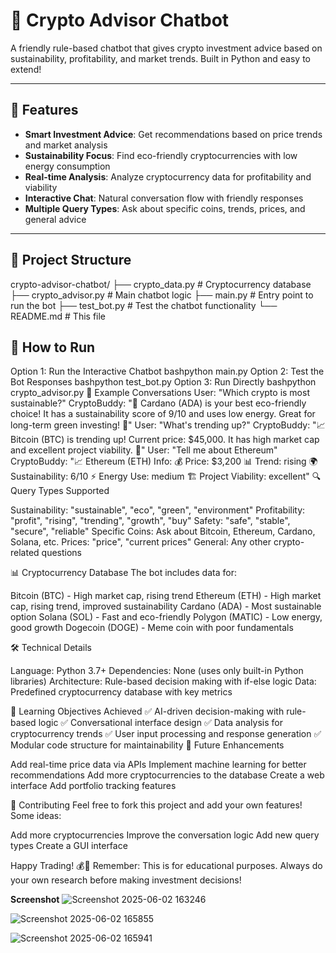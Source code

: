 # 🤖 Crypto Advisor Chatbot

A friendly rule-based chatbot that gives crypto investment advice based on sustainability, profitability, and market trends. Built in Python and easy to extend!

---

## 🌟 Features

- **Smart Investment Advice**: Get recommendations based on price trends and market analysis  
- **Sustainability Focus**: Find eco-friendly cryptocurrencies with low energy consumption  
- **Real-time Analysis**: Analyze cryptocurrency data for profitability and viability  
- **Interactive Chat**: Natural conversation flow with friendly responses  
- **Multiple Query Types**: Ask about specific coins, trends, prices, and general advice  

---
## 📁 Project Structure
crypto-advisor-chatbot/
├── crypto_data.py      # Cryptocurrency database
├── crypto_advisor.py   # Main chatbot logic
├── main.py            # Entry point to run the bot
├── test_bot.py        # Test the chatbot functionality
└── README.md          # This file
## 🚀 How to Run
Option 1: Run the Interactive Chatbot
bashpython main.py
Option 2: Test the Bot Responses
bashpython test_bot.py
Option 3: Run Directly
bashpython crypto_advisor.py
💬 Example Conversations
User: "Which crypto is most sustainable?"
CryptoBuddy: "🌱 Cardano (ADA) is your best eco-friendly choice! It has a sustainability score of 9/10 and uses low energy. Great for long-term green investing! 🌿"
User: "What's trending up?"
CryptoBuddy: "📈 Bitcoin (BTC) is trending up! Current price: $45,000. It has high market cap and excellent project viability. 🚀"
User: "Tell me about Ethereum"
CryptoBuddy: "📈 Ethereum (ETH) Info:
💰 Price: $3,200
📊 Trend: rising
🌍 Sustainability: 6/10
⚡ Energy Use: medium
🏗 Project Viability: excellent"
🔍 Query Types Supported

Sustainability: "sustainable", "eco", "green", "environment"
Profitability: "profit", "rising", "trending", "growth", "buy"
Safety: "safe", "stable", "secure", "reliable"
Specific Coins: Ask about Bitcoin, Ethereum, Cardano, Solana, etc.
Prices: "price", "current prices"
General: Any other crypto-related questions

📊 Cryptocurrency Database
The bot includes data for:

Bitcoin (BTC) - High market cap, rising trend
Ethereum (ETH) - High market cap, rising trend, improved sustainability
Cardano (ADA) - Most sustainable option
Solana (SOL) - Fast and eco-friendly
Polygon (MATIC) - Low energy, good growth
Dogecoin (DOGE) - Meme coin with poor fundamentals

🛠 Technical Details

Language: Python 3.7+
Dependencies: None (uses only built-in Python libraries)
Architecture: Rule-based decision making with if-else logic
Data: Predefined cryptocurrency database with key metrics

🎯 Learning Objectives Achieved
✅ AI-driven decision-making with rule-based logic
✅ Conversational interface design
✅ Data analysis for cryptocurrency trends
✅ User input processing and response generation
✅ Modular code structure for maintainability
🚀 Future Enhancements

Add real-time price data via APIs
Implement machine learning for better recommendations
Add more cryptocurrencies to the database
Create a web interface
Add portfolio tracking features

🤝 Contributing
Feel free to fork this project and add your own features! Some ideas:

Add more cryptocurrencies
Improve the conversation logic
Add new query types
Create a GUI interface


Happy Trading! 💰🚀
Remember: This is for educational purposes. Always do your own research before making investment decisions!



**Screenshot**
![Screenshot 2025-06-02 163246](https://github.com/user-attachments/assets/78f7a373-8d3a-4b90-b6fc-3c3cfac9f98b)

![Screenshot 2025-06-02 165855](https://github.com/user-attachments/assets/e94fdad2-d0d6-472c-a04b-3023bf4b8696)

![Screenshot 2025-06-02 165941](https://github.com/user-attachments/assets/7b124e2d-e03f-41e5-8196-ec56d896c532)


